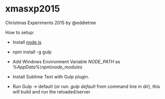 # xmasxp2015
Christmas Experiments 2015 by @eddietree

How to setup:

+ Install [node.js](https://nodejs.org/en/download/)
+ npm install -g gulp
+ Add Windows Environment Variable *NODE_PATH* as *%AppData%\npm\node_modules*

+ Install Sublime Text with Gulp plugin.
+ Run Gulp -> default (or run: *gulp default* from command line in dir), this will build and run the reloaded/server

